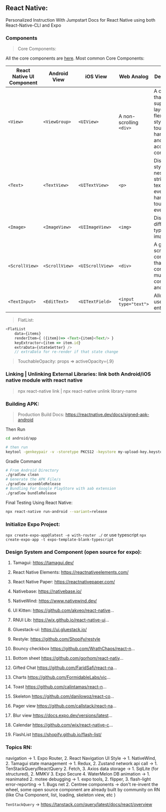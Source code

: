 ## React Native:
Personalized Instruction With Jumpstart Docs for React Native using both React-Native-CLI and Expo

### Components
> Core Components:

All the core components are [here](https://reactnative.dev/docs/components-and-apis). Most common Core Components:

| React Native UI Component | Android View   | iOS View         | Web Analog               | Description                                                                                           |
| ------------------------- | -------------- | ---------------- | ------------------------ | ----------------------------------------------------------------------------------------------------- |
| `<View>`                  | `<ViewGroup>`  | `<UIView>`       | A non-scrolling `<div>` | A container that supports layout with flexbox, style, some touch handling, and accessibility controls |
| `<Text>`                  | `<TextView>`   | `<UITextView>`   | `<p>`                    | Displays, styles, and nests strings of text and even handles touch events                             |
| `<Image>`                 | `<ImageView>`  | `<UIImageView>`  | `<img>`                  | Displays different types of images                                                                    |
| `<ScrollView>`            | `<ScrollView>` | `<UIScrollView>` | `<div>`                  | A generic scrolling container that can contain multiple components and views                          |
| `<TextInput>`             | `<EditText>`   | `<UITextField>`  | `<input type="text">`    | Allows the user to enter text                                                                         |

> FlatList:
```js
<FlatList
    data={items}
    renderItem={ ({item})=> <Text>{item}<Text/> }
    keyExtractor={item => item.id} 
    extraData={stateGetter} />
    // extraData for re-render if that state change
```

> TouchableOpacity: props => activeOpacity={.9}

### Linking | Unlinking External Libraries: link both Android/iOS native module with react native
> npx react-native link | npx react-native unlink library-name

### Building APK:
> Production Build Docs: https://reactnative.dev/docs/signed-apk-android

Then Run
```bash
cd android/app

# then run
keytool -genkeypair -v -storetype PKCS12 -keystore my-upload-key.keystore -alias my-key-alias -keyalg RSA -keysize 2048 -validity 10000
```

Gradle Command
```bash
# From Android Directory
./gradlew clean
# Generate the APK File/s
./gradlew assembleRelease
# Bundling For Google PlayStore with aab extension
./gradlew bundleRelease
```

Final Testing Using React Native:
```bash
npx react-native run-android --variant=release
```



### Initialize Expo Project:
`npx create-expo-app@latest -e with-router ./` or use typescript
`npx create-expo-app -t expo-template-blank-typescript`

### Design System and Component (open source for expo):

1. Tamagui: https://tamagui.dev/
2. React Native Elements: https://reactnativeelements.com/
3. React Native Paper: https://reactnativepaper.com/
4. Nativebase: https://nativebase.io/
5. NativeWind: https://www.nativewind.dev/
6. UI Kitten: https://github.com/akveo/react-native...
7. RNUI Lib: https://wix.github.io/react-native-ui...
8. Gluestack-ui: https://ui.gluestack.io/
9. Restyle: https://github.com/Shopify/restyle

1. Bouncy checkbox https://github.com/WrathChaos/react-n...
2. Bottom sheet https://github.com/gorhom/react-nativ...
3. Gifted Chat https://github.com/FaridSafi/react-na...
4. Charts https://github.com/FormidableLabs/vic...
5. Toast https://github.com/calintamas/react-n...
6. Skeleton https://github.com/danilowoz/react-co...
7. Pager view https://github.com/callstack/react-na...
8. Blur view https://docs.expo.dev/versions/latest...
9. Calendar https://github.com/wix/react-native-c...
10. FlashList https://shopify.github.io/flash-list/


### Topics RN:
navigation -> 1. Expo Router, 2. React Navigation
UI Style -> 1. NativeWind, 2. Tamagui
state management -> 1. Redux, 2. Zustand
network api call -> 1. TenStackQuery/ReactQuery 2. Fetch, 3. Axios
data storage -> 1. SqlLite (for structured), 2. MMKV 3. Expo Secure 4. WaterMelon DB
animation -> 1. reanimated 2. motee
debugging -> 1. expo tools, 2. flipper, 3. flash-light
error-reporting -> 1. Bugs net 2. Centree
components -> don't re-invent the wheel, some open source component are already built by community on RN (like Cha Component, list, loading, skeleton view, etc )

`TenStackQuery` -> https://tanstack.com/query/latest/docs/react/overview